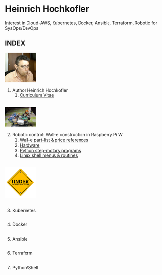# Heinrich Hochkofler
Interest in Cloud-AWS, Kubernetes, Docker, Ansible, Terraform, Robotic for SysOps/DevOps

## INDEX

<img src="./curriculum/foto_HH.jpg" width="100"/>

1. Author Heinrich Hochkofler
   1.  [Curriculum Vitae](./curriculum)

##

<img src="./Wall-e_Docs/wall-e.png" width="100"/>

2. Robotic control: Wall-e construction in Raspberry Pi W
   1. [Wall-e part-list & price references](./Wall-e_Docs)
   2. [Hardware](./hardware)
   3. [Python step-motors programs](./software-python)
   4. [Linux shell menus & routines](./software-shell)

##

<img src="./under_construction.png" width="100"/>

##

3. Kubernetes

##

4. Docker

##

5. Ansible

##

6. Terraform

##

7. Python/Shell

##

   